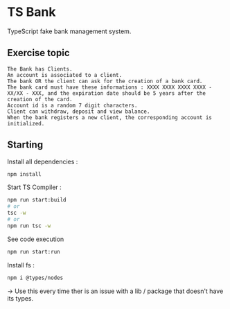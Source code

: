 # TS Bank

TypeScript fake bank management system.

## Exercise topic
```
The Bank has Clients.
An account is associated to a client.
The bank OR the client can ask for the creation of a bank card.
The bank card must have these informations : XXXX XXXX XXXX XXXX - XX/XX - XXX, and the expiration date should be 5 years after the creation of the card.
Account id is a random 7 digit characters.
Client can withdraw, deposit and view balance.
When the bank registers a new client, the corresponding account is initialized.
```

## Starting
Install all dependencies :
```bash
npm install
```

Start TS Compiler :
```bash
npm run start:build
# or
tsc -w
# or
npm run tsc -w
```

See code execution
```bash
npm run start:run
```

Install fs :
```bash
npm i @types/nodes
```
 -> Use this every time ther is an issue with a lib / package that doesn't have its types.


